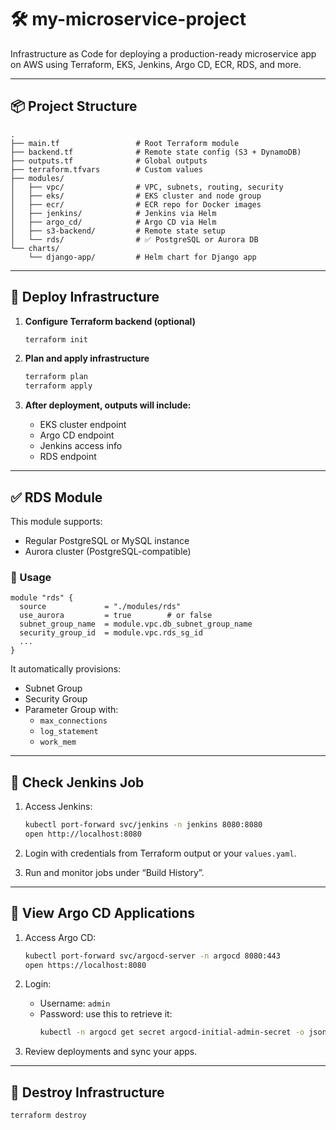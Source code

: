 
# 🛠️ my-microservice-project

Infrastructure as Code for deploying a production-ready microservice app on AWS using Terraform, EKS, Jenkins, Argo CD, ECR, RDS, and more.

---

## 📦 Project Structure

```
.
├── main.tf                 # Root Terraform module
├── backend.tf              # Remote state config (S3 + DynamoDB)
├── outputs.tf              # Global outputs
├── terraform.tfvars        # Custom values
├── modules/
│   ├── vpc/                # VPC, subnets, routing, security
│   ├── eks/                # EKS cluster and node group
│   ├── ecr/                # ECR repo for Docker images
│   ├── jenkins/            # Jenkins via Helm
│   ├── argo_cd/            # Argo CD via Helm
│   ├── s3-backend/         # Remote state setup
│   └── rds/                # ✅ PostgreSQL or Aurora DB
└── charts/
    └── django-app/         # Helm chart for Django app
```

---

## 🚀 Deploy Infrastructure

1. **Configure Terraform backend (optional)**
   ```bash
   terraform init
   ```

2. **Plan and apply infrastructure**
   ```bash
   terraform plan
   terraform apply
   ```

3. **After deployment, outputs will include:**
   - EKS cluster endpoint
   - Argo CD endpoint
   - Jenkins access info
   - RDS endpoint

---

## ✅ RDS Module

This module supports:
- Regular PostgreSQL or MySQL instance
- Aurora cluster (PostgreSQL-compatible)

### 🔧 Usage

```hcl
module "rds" {
  source             = "./modules/rds"
  use_aurora         = true        # or false
  subnet_group_name  = module.vpc.db_subnet_group_name
  security_group_id  = module.vpc.rds_sg_id
  ...
}
```

It automatically provisions:
- Subnet Group
- Security Group
- Parameter Group with:
  - `max_connections`
  - `log_statement`
  - `work_mem`

---

## 🔧 Check Jenkins Job

1. Access Jenkins:
   ```bash
   kubectl port-forward svc/jenkins -n jenkins 8080:8080
   open http://localhost:8080
   ```

2. Login with credentials from Terraform output or your `values.yaml`.

3. Run and monitor jobs under “Build History”.

---

## 🚀 View Argo CD Applications

1. Access Argo CD:
   ```bash
   kubectl port-forward svc/argocd-server -n argocd 8080:443
   open https://localhost:8080
   ```

2. Login:
   - Username: `admin`
   - Password: use this to retrieve it:
     ```bash
     kubectl -n argocd get secret argocd-initial-admin-secret -o jsonpath="{.data.password}" | base64 -d
     ```

3. Review deployments and sync your apps.

---

## 🧹 Destroy Infrastructure

```bash
terraform destroy
```
